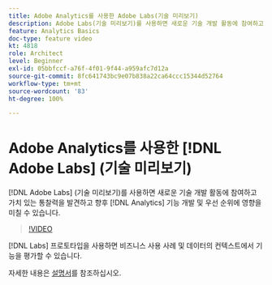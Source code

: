 ```yaml
---
title: Adobe Analytics를 사용한 Adobe Labs(기술 미리보기)
description: Adobe Labs(기술 미리보기)를 사용하면 새로운 기술 개발 활동에 참여하고 가치 있는 통찰력을 발견하고 향후 Analytics 기능 개발 및 우선 순위에 영향을 미칠 수 있습니다.
feature: Analytics Basics
doc-type: feature video
kt: 4818
role: Architect
level: Beginner
exl-id: 05bbfccf-a76f-4f01-9f44-a959afc7d12a
source-git-commit: 8fc641743bc9e07b838a22ca64ccc15344d52764
workflow-type: tm+mt
source-wordcount: '83'
ht-degree: 100%

---
```


# Adobe Analytics를 사용한 [!DNL Adobe Labs] (기술 미리보기)

[!DNL Adobe Labs] (기술 미리보기)를 사용하면 새로운 기술 개발 활동에 참여하고 가치 있는 통찰력을 발견하고 향후 [!DNL Analytics] 기능 개발 및 우선 순위에 영향을 미칠 수 있습니다.

>[!VIDEO](https://video.tv.adobe.com/v/32841/?quality=12&learn=on)

[!DNL Labs] 프로토타입을 사용하면 비즈니스 사용 사례 및 데이터의 컨텍스트에서 기능을 평가할 수 있습니다.

자세한 내용은 [설명서](https://experienceleague.adobe.com/docs/analytics/analyze/tech-previews/overview.html)를 참조하십시오.
